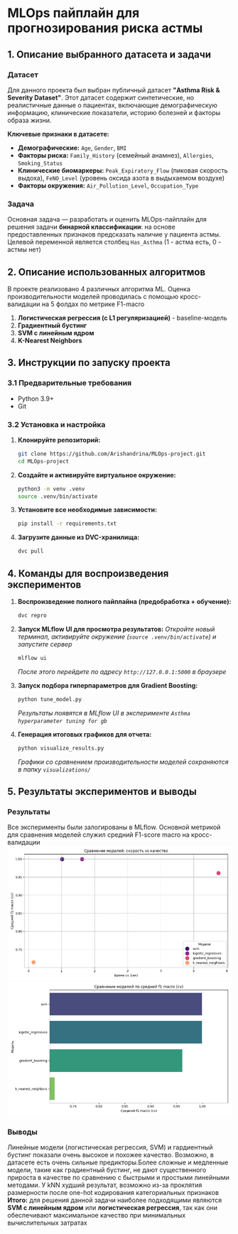 # MLOps пайплайн для прогнозирования риска астмы

## 1. Описание выбранного датасета и задачи

### Датасет
Для данного проекта был выбран публичный датасет **"Asthma Risk & Severity Dataset"**. Этот датасет содержит синтетические, но реалистичные данные о пациентах, включающие демографическую информацию, клинические показатели, историю болезней и факторы образа жизни.

**Ключевые признаки в датасете:**
*   **Демографические:** `Age`, `Gender`, `BMI`
*   **Факторы риска:** `Family_History` (семейный анамнез), `Allergies`, `Smoking_Status`
*   **Клинические биомаркеры:** `Peak_Expiratory_Flow` (пиковая скорость выдоха), `FeNO_Level` (уровень оксида азота в выдыхаемом воздухе)
*   **Факторы окружения:** `Air_Pollution_Level`, `Occupation_Type`

### Задача
Основная задача — разработать и оценить MLOps-пайплайн для решения задачи **бинарной классификации**: на основе предоставленных признаков предсказать наличие у пациента астмы. Целевой переменной является столбец `Has_Asthma` (1 - астма есть, 0 - астмы нет)

## 2. Описание использованных алгоритмов

В проекте реализовано 4 различных алгоритма ML. Оценка производительности моделей проводилась с помощью кросс-валидации на 5 фолдах по метрике F1-macro

1.  **Логистическая регрессия (с L1 регуляризацией)** - baseline-модель
2.  **Градиентный бустинг** 
3.  **SVM с линейным ядром** 
4.  **K-Nearest Neighbors**

## 3. Инструкции по запуску проекта

### 3.1 Предварительные требования
*   Python 3.9+
*   Git

### 3.2 Установка и настройка

1.  **Клонируйте репозиторий:**
    ```bash
    git clone https://github.com/Arishandrina/MLOps-project.git
    cd MLOps-project
    ```

2.  **Создайте и активируйте виртуальное окружение:**
    ```bash
    python3 -m venv .venv
    source .venv/bin/activate
    ```

3.  **Установите все необходимые зависимости:**
    ```bash
    pip install -r requirements.txt
    ```

4.  **Загрузите данные из DVC-хранилища:**
    ```bash
    dvc pull
    ```

## 4. Команды для воспроизведения экспериментов

1.  **Воспроизведение полного пайплайна (предобработка + обучение):**
    ```bash
    dvc repro
    ```

2.  **Запуск MLflow UI для просмотра результатов:**
    *Откройте новый терминал, активируйте окружение (`source .venv/bin/activate`) и запустите сервер*
    ```bash
    mlflow ui
    ```
    *После этого перейдите по адресу `http://127.0.0.1:5000` в браузере*

3.  **Запуск подбора гиперпараметров для Gradient Boosting:**
    ```bash
    python tune_model.py
    ```
    *Результаты появятся в MLflow UI в эксперименте `Asthma hyperparameter tuning for gb`*

4.  **Генерация итоговых графиков для отчета:**
    ```bash
    python visualize_results.py
    ```
    *Графики со сравнением производительности моделей сохраняются в папку `visualizations/`*

## 5. Результаты экспериментов и выводы

### Результаты
Все эксперименты были залогированы в MLflow. Основной метрикой для сравнения моделей служил средний F1-score macro на кросс-валидации
![Сравнение качества и скорости моделей](visualizations/model_speed_vs_quality_comparison.png)
![Сравнение качества моделей](visualizations/model_quality_comparison.png)


### Выводы
Линейные модели (логистическая регрессия, SVM) и гардиентный бустинг показали очень высокое и похожее качество. Возможно, в датасете есть очень сильные предикторы.Более сложные и медленные модели, такие как градиентный бустинг, не дают существенного прироста в качестве по сравнению с быстрыми и простыми линейными методами. У kNN худший результат, возможно из-за проклятия размерности после one-hot кодирования категориальных признаков
**Итого:** для решения данной задачи наиболее подходящими являются **SVM с линейным ядром** или **логистическая регрессия**, так как они обеспечивают максимальное качество при минимальных вычислительных затратах
